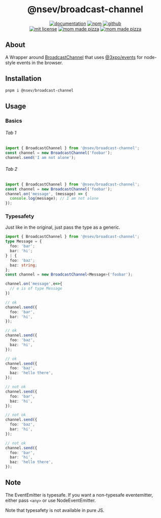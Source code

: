 <div align="center">

# @nsev/broadcast-channel

[![documentation](https://img.shields.io/badge/-documentation-brightgreen.svg)](https://nsev.expo.moe/broadcast-channel/) [![npm](https://img.shields.io/badge/-npm-red.svg)](https://npm.im/@nsev/broadcast-channel) [![github](https://img.shields.io/badge/-github-blue.svg)](https://github.com/nodestyleevents/broadcast-channel/tree/master)<br/>
[![mit license](https://img.shields.io/badge/license-mit-orange.svg)](https://nsev.expo.moe/broadcast-channel/LICENSE.txt) [![mom made pizza](https://img.shields.io/badge/type-safe-blue.svg)](https://typescriptlang.org/) [![mom made pizza](https://img.shields.io/badge/mom%20made-pizza-white.svg)](https://www.youtube.com/watch?v=IO9XlQrEt2Y)

</div>

## About

A Wrapper around [BroadcastChannel](https://github.com/pubkey/broadcast-channel) that uses [@3xpo/events](https://npm.im/@3xpo/events) for node-style events in the browser.

## Installation

```bash
pnpm i @nsev/broadcast-channel
```

## Usage

### Basics

###### Tab 1

```ts
import { BroadcastChannel } from '@nsev/broadcast-channel';
const channel = new BroadcastChannel('foobar');
channel.send('I am not alone');
```

###### Tab 2

```ts
import { BroadcastChannel } from '@nsev/broadcast-channel';
const channel = new BroadcastChannel('foobar');
channel.on('message', (message) => {
  console.log(message); // I am not alone
});
```

### Typesafety

Just like in the original, just pass the type as a generic.

```ts
import { BroadcastChannel } from '@nsev/broadcast-channel';
type Message = {
  foo: 'bar';
  bar: 'hi';
} | {
  foo: 'baz';
  baz: string;
};
const channel = new BroadcastChannel<Message>('foobar');

channel.on('message',e=>{
  // e is of type Message
})

// ok
channel.send({
  foo: 'bar',
  bar: 'hi',
});

// ok
channel.send({
  foo: 'baz',
  baz: 'hi',
});

// ok
channel.send({
  foo: 'baz',
  baz: 'hello there',
});

// not ok
channel.send({
  foo: 'bar',
  baz: 'hi',
});

// not ok
channel.send({
  foo: 'baz',
  bar: 'hi',
});

// not ok
channel.send({
  foo: 'bar',
  bar: 'hi',
  baz: 'hello there',
});
```

## Note

The EventEmitter is typesafe. If you want a non-typesafe eventemitter, either pass `<any>` or use NodeEventEmitter.

Note that typesafety is not available in pure JS.
